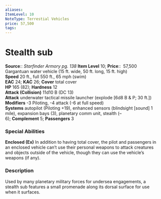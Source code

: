 ```yaml
---
aliases: 
ItemLevel: 10
NoteType: Terrestial Vehicles
price: 57,500
tags: 
---
```


# Stealth sub

**Source**:: _Starfinder Armory pg. 138_
**Item Level** 10;
**Price**::  57,500  
Gargantuan water vehicle (15 ft. wide, 50 ft. long, 15 ft. high)  
**Speed** 20 ft., full 550 ft., 65 mph (swim)  
**EAC** 24; **KAC** 26; **Cover** total cover  
**HP** 165 (82); **Hardness** 12  
**Attack (Collision)** 11d10 B (DC 13)  
**Attack** underwater tactical missile launcher (explode [6d8 B & P; 30 ft.])  
**Modifiers** -3 Piloting, -4 attack (-6 at full speed)  
**Systems** autopilot (Piloting +19), enhanced sensors (blindsight [sound] 1 mile), expansion bays (3), planetary comm unit, stealth (–6); **Complement** 5; **Passengers** 3  

### Special Abilities

**Enclosed (Ex)** In addition to having total cover, the pilot and passengers in an enclosed vehicle can’t use their personal weapons to attack creatures and objects outside of the vehicle, though they can use the vehicle’s weapons (if any).

### Description

Used by many planetary military forces for undersea engagements, a stealth sub features a small promenade along its dorsal surface for use when it surfaces.
